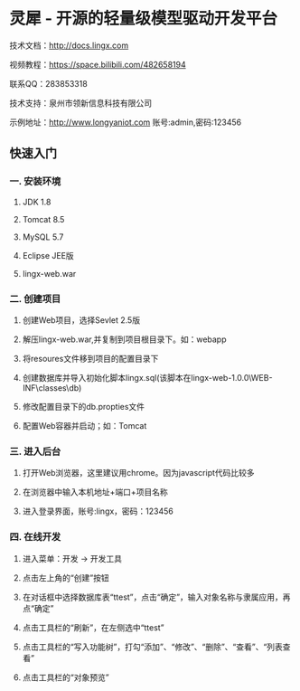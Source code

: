 # 灵犀 - 开源的轻量级模型驱动开发平台

技术文档：http://docs.lingx.com

视频教程：https://space.bilibili.com/482658194

联系QQ：283853318

技术支持：泉州市领新信息科技有限公司

示例地址：http://www.longyaniot.com
账号:admin,密码:123456

## 快速入门
### 一. 安装环境
1. JDK 1.8

2. Tomcat 8.5

3. MySQL 5.7

4. Eclipse JEE版

5. lingx-web.war

### 二. 创建项目
1. 创建Web项目，选择Sevlet 2.5版

2. 解压lingx-web.war,并复制到项目根目录下。如：webapp

3. 将resoures文件移到项目的配置目录下

4. 创建数据库并导入初始化脚本lingx.sql(该脚本在lingx-web-1.0.0\WEB-INF\classes\db)

5. 修改配置目录下的db.propties文件

6. 配置Web容器并启动；如：Tomcat

### 三. 进入后台

1. 打开Web浏览器，这里建议用chrome。因为javascript代码比较多

2. 在浏览器中输入本机地址+端口+项目名称

3. 进入登录界面，账号:lingx，密码：123456

### 四. 在线开发
1. 进入菜单：开发 -> 开发工具

2. 点击左上角的“创建”按钮

3. 在对话框中选择数据库表“ttest”，点击“确定”，输入对象名称与隶属应用，再点“确定”

4. 点击工具栏的“刷新”，在左侧选中“ttest”

5. 点击工具栏的“写入功能树”，打勾“添加”、“修改”、“删除”、“查看”、“列表查看”

6. 点击工具栏的“对象预览”